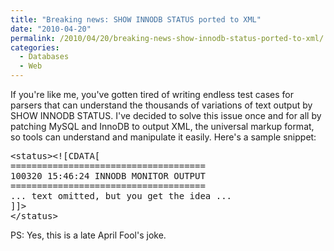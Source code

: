 ```yaml
---
title: "Breaking news: SHOW INNODB STATUS ported to XML"
date: "2010-04-20"
permalink: /2010/04/20/breaking-news-show-innodb-status-ported-to-xml/
categories:
  - Databases
  - Web
---
```

If you're like me, you've gotten tired of writing endless test cases for parsers that can understand the thousands of variations of text output by SHOW INNODB STATUS. I've decided to solve this issue once and for all by patching MySQL and InnoDB to output XML, the universal markup format, so tools can understand and manipulate it easily. Here's a sample snippet:

<pre>&lt;status&gt;&lt;![CDATA[
=====================================
100320 15:46:24 INNODB MONITOR OUTPUT
=====================================
... text omitted, but you get the idea ...
]]>
&lt/status&gt;</pre>

PS: Yes, this is a late April Fool's joke.
